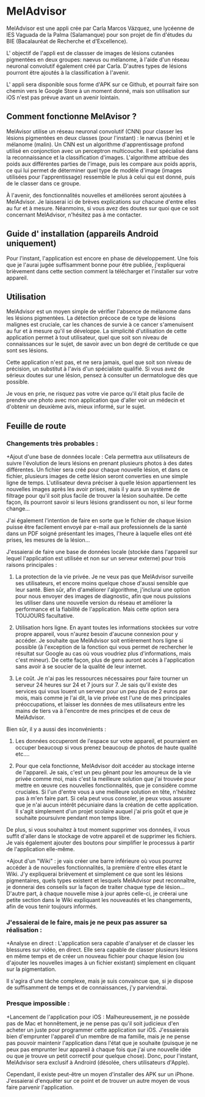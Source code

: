 # MelAdvisor

MelAdvisor est une appli crée par Carla Marcos Vázquez, une lycéenne de IES Vaguada de la Palma (Salamanque) pour son projet de fin d'études du BIE (Bacalauréat de Recherche et d'Excellence).

L' objectif de l'appli est de classser de images de lésions cutanées pigmentées en deux groupes: naevus ou mélanome, à l'aide d'un réseau neuronal convolutif également créé par Carla.
D'autres types de lésions pourront ëtre ajoutés à la classification à l'avenir.

L' appli sera disponible sous forme d'APK sur ce Github, et pourrait faire son chemin vers le Google Store à un moment donné, mais son utilisation sur iOS n'est pas prévue avant un avenir lointain.

## Comment fonctionne MelAvisor ?
MelAvisor utilise un réseau neuronal convolutif (CNN) pour classer les lésions pigmentées en deux classes (pour l'instant) : le nævus (bénin) et le mélanome (malin). Un CNN est un algorithme d'apprentissage profond utilisé en conjonction avec un perceptron multicouche. Il est spécialisé dans la reconnaissance et la classification d'images. L'algorithme attribue des poids aux différentes parties de l'image, puis les compare aux poids appris, ce qui lui permet de déterminer quel type de modèle d'image (images utilisées pour l'apprentissage) ressemble le plus à celui qui est donné, puis de le classer dans ce groupe.

À l'avenir, des fonctionnalités nouvelles et améliorées seront ajoutées à MelAdvisor. Je laisserai ici de brèves explications sur chacune d'entre elles au fur et à mesure. Néanmoins, si vous avez des doutes sur quoi que ce soit concernant MelAdvisor, n'hésitez pas à me contacter.

## Guide d' installation (appareils Android uniquement)
Pour l'instant, l'application est encore en phase de développement. Une fois que je l'aurai jugée suffisamment bonne pour être publiée, j'expliquerai brièvement dans cette section comment la télécharger et l'installer sur votre appareil.

## Utilisation
MelAdvisor est un moyen simple de vérifier l'absence de mélanome dans les lésions pigmentées. La détection précoce de ce type de lésions malignes est cruciale, car les chances de survie à ce cancer s'amenuisent au fur et à mesure qu'il se développe. La simplicité d'utilisation de cette application permet à tout utilisateur, quel que soit son niveau de connaissances sur le sujet, de savoir avec un bon degré de certitude ce que sont ses lésions.

Cette application n'est pas, et ne sera jamais, quel que soit son niveau de précision, un substitut à l'avis d'un spécialiste qualifié. Si vous avez de sérieux doutes sur une lésion, pensez à consulter un dermatologue dès que possible. 

Je vous en prie, ne risquez pas votre vie parce qu'il était plus facile de prendre une photo avec mon application que d'aller voir un médecin et d'obtenir un deuxième avis, mieux informé, sur le sujet.

## Feuille de route
### Changements très probables :
+Ajout d'une base de données locale : Cela permettra aux utilisateurs de suivre l'évolution de leurs lésions en prenant plusieurs photos à des dates différentes. Un fichier sera créé pour chaque nouvelle lésion, et dans ce fichier, plusieurs images de cette lésion seront converties en une simple ligne de temps. L'utilisateur devra préciser à quelle lésion appartiennent les nouvelles images après les avoir prises, mais il y aura un système de filtrage pour qu'il soit plus facile de trouver la lésion souhaitée. De cette façon, ils pourront savoir si leurs lésions grandissent ou non, si leur forme change...

J'ai également l'intention de faire en sorte que le fichier de chaque lésion puisse être facilement envoyé par e-mail aux professionnels de la santé dans un PDF soigné présentant les images, l'heure à laquelle elles ont été prises, les mesures de la lésion...

J'essaierai de faire une base de données locale (stockée dans l'appareil sur lequel l'application est utilisée et non sur un serveur externe) pour trois raisons principales :

1. La protection de la vie privée. Je ne veux pas que MelAdvisor surveille ses utilisateurs, et encore moins quelque chose d'aussi sensible que leur santé. Bien sûr, afin d'améliorer l'algorithme, j'inclurai une option pour nous envoyer des images de diagnostic, afin que nous puissions les utiliser dans une nouvelle version du réseau et améliorer la performance et la fiabilité de l'application. Mais cette option sera TOUJOURS facultative.

2. Utilisation hors ligne. En ayant toutes les informations stockées sur votre propre appareil, vous n'aurez besoin d'aucune connexion pour y accéder. Je souhaite que MelAdvisor soit entièrement hors ligne si possible (à l'exception de la fonction qui vous permet de rechercher le résultat sur Google au cas où vous voudriez plus d'informations, mais c'est mineur). De cette façon, plus de gens auront accès à l'application sans avoir à se soucier de la qualité de leur internet.

3. Le coût. Je n'ai pas les ressources nécessaires pour faire tourner un serveur 24 heures sur 24 et 7 jours sur 7. Je sais qu'il existe des services qui vous louent un serveur pour un peu plus de 2 euros par mois, mais comme je l'ai dit, la vie privée est l'une de mes principales préoccupations, et laisser les données de mes utilisateurs entre les mains de tiers va à l'encontre de mes principes et de ceux de MelAdvisor.

Bien sûr, il y a aussi des inconvénients :

1. Les données occuperont de l'espace sur votre appareil, et pourraient en occuper beaucoup si vous prenez beaucoup de photos de haute qualité etc....

2. Pour que cela fonctionne, MelAdvisor doit accéder au stockage interne de l'appareil. Je sais, c'est un peu gênant pour les amoureux de la vie privée comme moi, mais c'est la meilleure solution que j'ai trouvée pour mettre en œuvre ces nouvelles fonctionnalités, que je considère comme cruciales. Si l'un d'entre vous a une meilleure solution en tête, n'hésitez pas à m'en faire part. Si cela peut vous consoler, je peux vous assurer que je n'ai aucun intérêt pécuniaire dans la création de cette application. Il s'agit simplement d'un projet scolaire auquel j'ai pris goût et que je souhaite poursuivre pendant mon temps libre.

De plus, si vous souhaitez à tout moment supprimer vos données, il vous suffit d'aller dans le stockage de votre appareil et de supprimer les fichiers. Je vais également ajouter des boutons pour simplifier le processus à partir de l'application elle-même.

+Ajout d'un "Wiki" : je vais créer une barre inférieure où vous pourrez accéder à de nouvelles fonctionnalités, la première d'entre elles étant le Wiki. J'y expliquerai brièvement et simplement ce que sont les lésions pigmentaires, quels types existent et lesquels MelAdvisor peut reconnaître, je donnerai des conseils sur la façon de traiter chaque type de lésion... D'autre part, à chaque nouvelle mise à jour après celle-ci, je créerai une petite section dans le Wiki expliquant les nouveautés et les changements, afin de vous tenir toujours informés.

### J'essaierai de le faire, mais je ne peux pas assurer sa réalisation :

+Analyse en direct : L'application sera capable d'analyser et de classer les blessures sur vidéo, en direct. Elle sera capable de classer plusieurs lésions en même temps et de créer un nouveau fichier pour chaque lésion (ou d'ajouter les nouvelles images à un fichier existant) simplement en cliquant sur la pigmentation.

Il s'agira d'une tâche complexe, mais je suis convaincue que, si je dispose de suffisamment de temps et de connaissances, j'y parviendrai.

### Presque impossible :

+Lancement de l'application pour iOS : Malheureusement, je ne possède pas de Mac et honnêtement, je ne pense pas qu'il soit judicieux d'en acheter un juste pour programmer cette application sur iOS. J'essaierais bien d'emprunter l'appareil d'un membre de ma famille, mais je ne pense pas pouvoir maintenir l'application dans l'état que je souhaite (puisque je ne peux pas emprunter leur appareil à chaque fois que j'ai une nouvelle idée ou que je trouve un petit correctif pour quelque chose). Donc, pour l'instant, MelAdvisor sera exclusif à Androird (désolée, chers utilisateurs d'Apple).

Cependant, il existe peut-être un moyen d'installer des APK sur un iPhone. J'essaierai d'enquêter sur ce point et de trouver un autre moyen de vous faire parvenir l'application.
